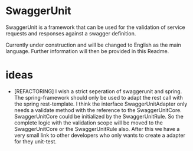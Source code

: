 # SwaggerUnit
SwaggerUnit is a framework that can be used for the validation of service requests and responses against a swagger definition.

Currently under construction and will be changed to English as the main language.
Further information will then be provided in this Readme.

# ideas
- [REFACTORING] I wish a strict seperation of swaggerunit and spring. The spring-framework should only be used to adapt the rest call with the spring rest-template. I think the interface SwaggerUnitAdapter only needs a validate method with the reference to the SwaggerUnitCore. SwaggerUnitCore could be initialized by the SwaggerUnitRule. So the complete logic with the validation scope will be moved to the SwaggerUnitCore or the SwaggerUnitRule also. After this we have a very small link to other developers who only wants to create a adapter for they unit-test. 


